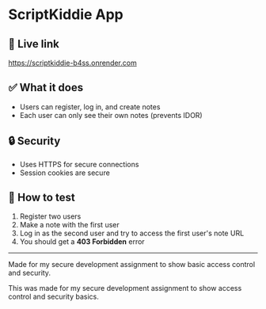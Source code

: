 # ScriptKiddie App



## 🔗 Live link

https://scriptkiddie-b4ss.onrender.com

## ✅ What it does

- Users can register, log in, and create notes
- Each user can only see their own notes (prevents IDOR)

## 🔒 Security

- Uses HTTPS for secure connections
- Session cookies are secure

## 🔧 How to test

1. Register two users
2. Make a note with the first user
3. Log in as the second user and try to access the first user's note URL
4. You should get a **403 Forbidden** error

---

Made for my secure development assignment to show basic access control and security.


This was made for my secure development assignment to show access control and security basics.
